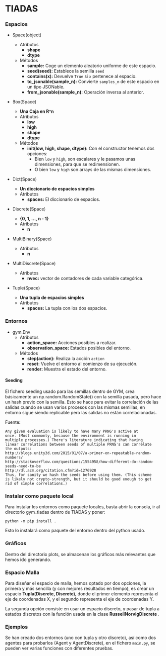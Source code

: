 # TIADAS
### Espacios
* Space(object)
    * Atributos
        * **shape**
        * **dtype**
    * Métodos
        * **sample:** Coge un elemento aleatorio uniforme de este espacio.
        * **seed(seed):** Establece la semilla `seed`
        * **contains(x):** Devuelve `True` si `x` pertenece al espacio.
        * **to_jsonable(sample_n):** Convierte `samples_n` de este espacio en un tipo JSONable.
        * **from_jsonable(sample_n):** Operación inversa al anterior.

* Box(Space)
    * **Una Caja en R^n**
    * Atributos
        * **low**
        * **high**
        * **shape**
        * **dtype**
    * Métodos
        * **__init__(low, high, shape, dtype):** Con el constructor tenemos dos opciones:
            * Bien `low` y `high`, son escalares y le pasamos unas dimensiones, para que se redimensionen.
            * O bien `low` y `high` son arrays de las mismas dimensiones. 
        
* Dict(Space)
    * **Un diccionario de espacios simples**
    * Atributos
        * **spaces:** El diccionario de espacios.
    
* Discrete(Space)
    * **{0, 1, ..., n - 1}**
    * Atributos
        * **n**
        
* MultiBinary(Space)
    * Atributos
        * **n**
    
* MultiDiscrete(Space)
    * Atributos
        * **nvec:** vector de contadores de cada variable categórica.
        
* Tuple(Space)
    * **Una tupla de espacios simples**
    * Atributos
        * **spaces:** La tupla con los dos espacios.
        
### Entornos
* gym.Env
    * Atributos
        * **action_space:** Acciones posibles a realizar.
        * **observation_space:** Estados posibles del entorno.
    * Métodos
        * **step(action):** Realiza la acción `action`
        * **reset:** Vuelve el entorno al comienzo de su ejecución.
        * **render:** Muestra el estado del entorno.

#### Seeding
El fichero seeding usado para las semillas dentro de GYM, crea básicamente un np.random.RandomState() con la semilla pasada, pero hace un hash previo con la semilla.
Esto se hace para evitar la correlación de las salidas cuando se usan varios procesos con las mismas semillas, en entorno sigue siendo replicable pero las salidas no están correlacionadas.

Fuente:
```text
Any given evaluation is likely to have many PRNG's active at
once. (Most commonly, because the environment is running in
multiple processes.) There's literature indicating that having
linear correlations between seeds of multiple PRNG's can correlate
the outputs:
http://blogs.unity3d.com/2015/01/07/a-primer-on-repeatable-random-numbers/
http://stackoverflow.com/questions/1554958/how-different-do-random-seeds-need-to-be
http://dl.acm.org/citation.cfm?id=1276928
Thus, for sanity we hash the seeds before using them. (This scheme
is likely not crypto-strength, but it should be good enough to get
rid of simple correlations.)
```

### Instalar como paquete local
Para instalar los entornos como paquete locales, basta abrir la consola, ir al directorio gym_tiadas dentro de TIADAS y poner:
```
python -m pip install .
```
Esto lo instalará como paquete del entorno dentro del python usado.

### Gráficos
Dentro del directorio plots, se almacenan los gráficos más relevantes que hemos ido generando.

### Espacio Malla
Para diseñar el espacio de malla, hemos optado por dos opciones, la primera y más sencilla (y con mejores resultados en
tiempo), es crear un espacio **Tupla(Discrete, Discrete)**, donde el primer elemento representa el eje de coordenadas X,
y el segundo representa el eje de coordenadas Y.

La segunda opción consiste en usar un espacio discreto, y pasar de tupla a estados discretos con la función usada en la
clase **RussellNorvigDiscrete** .

### Ejemplos
Se han creado dos entornos (uno con tupla y otro discreto), así como dos agentes para probarlos (Agent y AgentDiscrete),
en el fichero ``main.py``, se pueden ver varias funciones con diferentes pruebas.